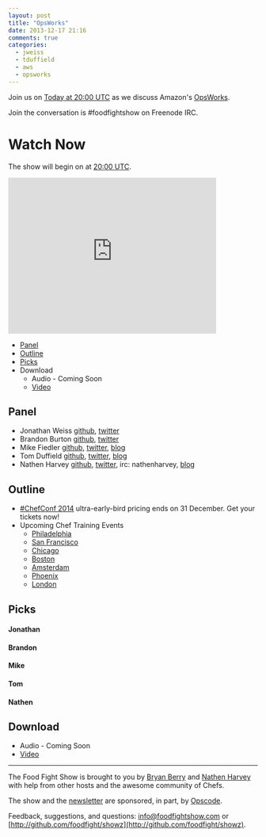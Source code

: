 ```yaml
---
layout: post
title: "OpsWorks"
date: 2013-12-17 21:16
comments: true
categories: 
  - jweiss
  - tduffield
  - aws
  - opsworks
---
```


Join us on [Today at 20:00 UTC](http://www.timeanddate.com/worldclock/fixedtime.html?msg=Food+Fight+Show+70+-+OpsWorks&iso=20131218T15&p1=419&ah=1) as we discuss Amazon's [OpsWorks](http://aws.amazon.com/opsworks/).

Join the conversation is #foodfightshow on Freenode IRC.

# Watch Now

The show will begin on at [20:00 UTC](http://www.timeanddate.com/worldclock/fixedtime.html?msg=Food+Fight+Show+70+-+OpsWorks&iso=20131218T15&p1=419&ah=1).

<iframe width="420" height="315" src="http://www.youtube.com/embed/cJjvLZXpOxg" frameborder="0" allowfullscreen></iframe>

* [Panel](http://foodfightshow.org/2013/12/opsworks.html#panel)
* [Outline](http://foodfightshow.org/2013/12/opsworks.html#outline)
* [Picks](http://foodfightshow.org/2013/12/opsworks.html#picks)
* Download
  * Audio - Coming Soon
  * [Video](http://youtu.be/cJjvLZXpOxg)

Panel<a name="panel"></a>
-----

* Jonathan Weiss [github](https://github.com/jweiss), [twitter](https://twitter.com/jweiss)
* Brandon Burton [github](http://github.com/solarce), [twitter](https://twitter.com/solarce)
* Mike Fiedler [github](http://github.com/miketheman), [twitter](http://twitter.com/mikefiedler), [blog](http://www.miketheman.net)
* Tom Duffield [github](http://github.com/tduffield), [twitter](http://twitter.com/tomduffield), [blog](http://tomduffield.com)
* Nathen Harvey [github](http://github.com/nathenharvey), [twitter](http://twitter.com/nathenharvey), irc: nathenharvey, [blog](http://nathenharvey.com)

Outline<a name="outline"></a>
-------

* [#ChefConf 2014](http://chefconf.com) ultra-early-bird pricing ends on 31 December.  Get your tickets now!
* Upcoming Chef Training Events
  * [Philadelphia](http://www.getchef.com/blog/event/2-day-chef-fundamentals-philadelphia-area/)
  * [San Francisco](http://www.getchef.com/blog/event/2-day-chef-fundamentals-san-francisco-4/)
  * [Chicago](http://www.getchef.com/blog/event/2-day-chef-fundamentals-chicago-2/)
  * [Boston](http://www.getchef.com/blog/event/2-day-chef-fundamentals-boston-area/)
  * [Amsterdam](http://www.getchef.com/blog/event/2-day-chef-fundamentals-amsterdam/)
  * [Phoenix](http://www.getchef.com/blog/event/2-day-chef-fundamentals-phoenix/)
  * [London](http://www.getchef.com/blog/event/2-day-chef-fundamentals-london/)

Picks<a name="picks"></a>
-----
#### Jonathan

#### Brandon

#### Mike

#### Tom

#### Nathen
  
Download
--------
* Audio - Coming Soon
* [Video](http://youtu.be/cJjvLZXpOxg)

<hr />

The Food Fight Show is brought to you by [Bryan Berry](https://twitter.com/bryanwb) and [Nathen Harvey](https://twitter.com/nathenharvey) with help from other hosts and the awesome community of Chefs.

The show and the [newsletter](http://us6.campaign-archive2.com/home/?u=7d43a288e882a145b7e99c650&id=ad8186466d) are sponsored, in part, by [Opscode](http://www.opscode.com).

Feedback, suggestions, and questions:  [info@foodfightshow.com](mailto:info@foodfightshow.com) or  [http://github.com/foodfight/showz](http://github.com/foodfight/showz).

